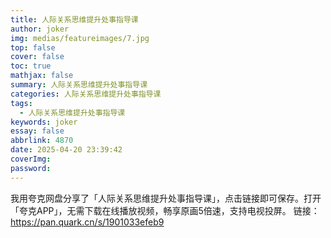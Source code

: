 ```yaml
---
title: 人际关系思维提升处事指导课
author: joker
img: medias/featureimages/7.jpg
top: false
cover: false
toc: true
mathjax: false
summary: 人际关系思维提升处事指导课
categories: 人际关系思维提升处事指导课
tags:
  - 人际关系思维提升处事指导课
keywords: joker
essay: false
abbrlink: 4870
date: 2025-04-20 23:39:42
coverImg:
password:
---
```


我用夸克网盘分享了「人际关系思维提升处事指导课」，点击链接即可保存。打开「夸克APP」，无需下载在线播放视频，畅享原画5倍速，支持电视投屏。
链接：https://pan.quark.cn/s/1901033efeb9
